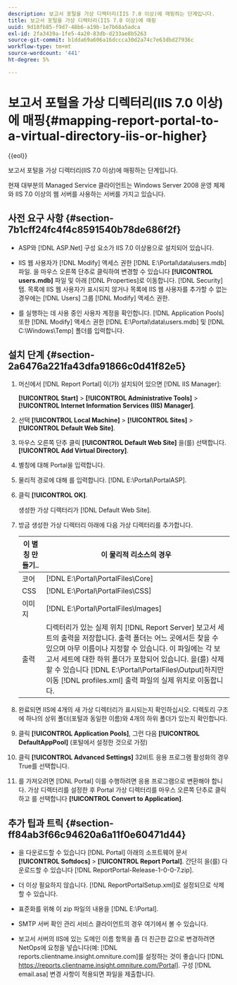 ```yaml
---
description: 보고서 포털을 가상 디렉터리(IIS 7.0 이상)에 매핑하는 단계입니다.
title: 보고서 포털을 가상 디렉터리(IIS 7.0 이상)에 매핑
uuid: 9d18fb85-f9d7-48b6-a19b-1e7b68a5adca
exl-id: 2fa3439a-1fe5-4a20-83db-d233ae8b5263
source-git-commit: b1dda69a606a16dccca30d2a74c7e63dbd27936c
workflow-type: tm+mt
source-wordcount: '441'
ht-degree: 5%

---
```


# 보고서 포털을 가상 디렉터리(IIS 7.0 이상)에 매핑{#mapping-report-portal-to-a-virtual-directory-iis-or-higher}

{{eol}}

보고서 포털을 가상 디렉터리(IIS 7.0 이상)에 매핑하는 단계입니다.

현재 대부분의 Managed Service 클라이언트는 Windows Server 2008 운영 체제와 IIS 7.0 이상의 웹 서버를 사용하는 서버를 가지고 있습니다.

## 사전 요구 사항 {#section-7b1cff24fc4f4c8591540b78de686f2f}

* ASP와 [!DNL ASP.Net] 구성 요소가 IIS 7.0 이상용으로 설치되어 있습니다.
* IIS 웹 사용자가 [!DNL Modify] 액세스 권한 [!DNL E:\Portal\data\users.mdb] 파일. 을 마우스 오른쪽 단추로 클릭하여 변경할 수 있습니다 **[!UICONTROL users.mdb]** 파일 및 아래 [!DNL Properties]로 이동합니다. [!DNL Security] 탭. 목록에 IIS 웹 사용자가 표시되지 않거나 목록에 IIS 웹 사용자를 추가할 수 없는 경우에는 [!DNL Users] 그룹 [!DNL Modify] 액세스 권한.

* 를 실행하는 데 사용 중인 사용자 계정을 확인합니다. [!DNL Application Pools] 또한 [!DNL Modify] 액세스 권한 [!DNL E:\Portal\data\users.mdb] 및 [!DNL C:\Windows\Temp\] 폴더를 입력합니다.

## 설치 단계 {#section-2a6476a221fa43dfa91866c0d41f82e5}

1. 머신에서 [!DNL Report Portal] 이(가) 설치되어 있으면 [!DNL IIS Manager]:

   **[!UICONTROL Start]** > **[!UICONTROL Administrative Tools]** > **[!UICONTROL Internet Information Services (IIS) Manager]**.

1. 선택 **[!UICONTROL Local Machine]** > **[!UICONTROL Sites]** > **[!UICONTROL Default Web Site]**.

1. 마우스 오른쪽 단추 클릭 **[!UICONTROL Default Web Site]** 을(를) 선택합니다. **[!UICONTROL Add Virtual Directory]**.

1. 별칭에 대해 Portal을 입력합니다.
1. 물리적 경로에 대해 를 입력합니다. [!DNL E:\Portal\PortalASP].
1. 클릭 **[!UICONTROL OK]**.

   생성한 가상 디렉터리가 [!DNL Default Web Site].

1. 방금 생성한 가상 디렉터리 아래에 다음 가상 디렉터리를 추가합니다.

   | 이 별칭 만들기.. | 이 물리적 리소스의 경우 |
   |---|---|
   | 코어 | [!DNL E:\Portal\PortalFiles\Core] |
   | CSS | [!DNL E:\Portal\PortalFiles\CSS] |
   | 이미지 | [!DNL E:\Portal\PortalFiles\Images] |
   | 출력 | 디렉터리가 있는 실제 위치 [!DNL Report Server] 보고서 세트의 출력을 저장합니다. 출력 폴더는 어느 곳에서든 찾을 수 있으며 아무 이름이나 지정할 수 있습니다. 이 파일에는 각 보고서 세트에 대한 하위 폴더가 포함되어 있습니다. 을(를) 삭제할 수 있습니다 [!DNL E:\Portal\PortalFiles\Output]하지만 이동 [!DNL profiles.xml] 출력 파일의 실제 위치로 이동합니다. |

1. 완료되면 IIS에 4개의 새 가상 디렉터리가 표시되는지 확인하십시오. 디렉토리 구조에 하나의 상위 폴더(포털과 동일한 이름)와 4개의 하위 폴더가 있는지 확인합니다.
1. 클릭 **[!UICONTROL Application Pools]**, 그런 다음 **[!UICONTROL DefaultAppPool]** (포털에서 설정한 것으로 가정)

1. 클릭 **[!UICONTROL Advanced Settings]** 32비트 응용 프로그램 활성화의 경우 True를 선택합니다.
1. 를 가져오려면 [!DNL Portal] 이를 수행하려면 응용 프로그램으로 변환해야 합니다. 가상 디렉터리를 설정한 후 Portal 가상 디렉터리를 마우스 오른쪽 단추로 클릭하고 를 선택합니다 **[!UICONTROL Convert to Application]**.

## 추가 팁과 트릭 {#section-ff84ab3f66c94620a6a11f0e60471d44}

* 을 다운로드할 수 있습니다 [!DNL Portal] 아래의 소프트웨어 문서 **[!UICONTROL Softdocs]** > **[!UICONTROL Report Portal]**. 간단히 을(를) 다운로드할 수 있습니다 [!DNL ReportPortal-Release-1-0-0-7.zip].

* 더 이상 필요하지 않습니다. [!DNL ReportPortalSetup.xml]로 설정되므로 삭제할 수 있습니다.
* 표준화를 위해 이 zip 파일의 내용을 [!DNL E:\Portal].
* SMTP 서버 확인 관리 서비스 클라이언트의 경우 여기에서 볼 수 있습니다.
* 보고서 서버의 IIS에 있는 도메인 이름 항목을 좀 더 친근한 값으로 변경하려면 NetOps에 요청을 넣습니다(예: [!DNL reports.clientname.insight.omniture.com]를 설정하는 것이 좋습니다 [!DNL https://reports.clientname.insight.omniture.com/Portal]. 구성 [!DNL email.asa] 변경 사항이 적용되면 파일을 제출합니다.
